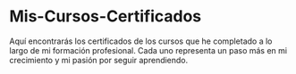 # Mis-Cursos-Certificados
Aquí encontrarás los certificados de los cursos que he completado a lo largo de mi formación profesional. Cada uno representa un paso más en mi crecimiento y mi pasión por seguir aprendiendo.
